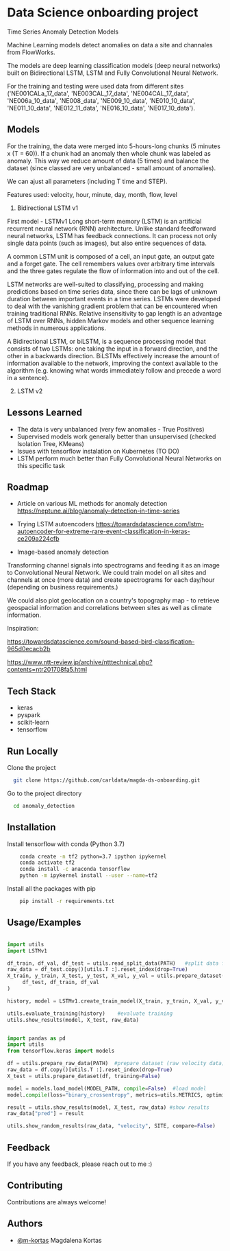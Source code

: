 
# Data Science onboarding project

Time Series Anomaly Detection Models

Machine Learning models detect anomalies on data a site and channales from FlowWorks.

The models are deep learning classification models (deep neural networks) built on Bidirectional LSTM, LSTM and Fully Convolutional Neural Network.

For the training and testing were used data from different sites ('NE001CALa_17_data', 'NE003CAL_17_data', 'NE004CAL_17_data', 'NE006a_10_data', 'NE008_data', 'NE009_10_data', 'NE010_10_data', 'NE011_10_data', 'NE012_11_data', 'NE016_10_data', 'NE017_10_data').
       
## Models

For the training, the data were merged into 5-hours-long chunks (5 minutes x (T = 60)).
If a chunk had an anomaly then whole chunk was labeled as anomaly. 
This way we reduce amount of data (5 times) and balance the dataset 
(since classed are very unbalanced - small amount of anomalies).

We can ajust all parameters (including T time and STEP). 

Features used: velocity, hour, minute, day, month, flow, level
1. Bidirectional LSTM v1 

First model - LSTMv1
Long short-term memory (LSTM) is an artificial recurrent neural network (RNN)
architecture. Unlike standard feedforward neural networks, LSTM has 
feedback connections. It can process not only single data points 
(such as images), but also entire sequences of data.

A common LSTM unit is composed of a cell, an input gate, an output gate 
and a forget gate. The cell remembers values over arbitrary time intervals 
and the three gates regulate the flow of information into and out of the cell.

LSTM networks are well-suited to classifying, processing and making 
predictions based on time series data, since there can be lags of 
unknown duration between important events in a time series. LSTMs were 
developed to deal with the vanishing gradient problem that can be encountered 
when training traditional RNNs. Relative insensitivity to gap length is an 
advantage of LSTM over RNNs, hidden Markov models and other sequence learning 
methods in numerous applications.

A Bidirectional LSTM, or biLSTM, is a sequence processing model that 
consists of two LSTMs: one taking the input in a forward direction, 
and the other in a backwards direction. BiLSTMs effectively increase 
the amount of information available to the network, improving the context 
available to the algorithm (e.g. knowing what words immediately follow and
precede a word in a sentence).

2. LSTM v2 


## Lessons Learned

- The data is very unbalanced (very few anomalies - True Positives)
- Supervised models work generally better than unsupervised (checked Isolation Tree, KMeans)
- Issues with tensorflow instalation on Kubernetes (TO DO)
- LSTM perform much better than Fully Convolutional Neural Networks on this specific task

## Roadmap

- Article on various ML methods for anomaly detection
https://neptune.ai/blog/anomaly-detection-in-time-series


- Trying LSTM autoencoders 
https://towardsdatascience.com/lstm-autoencoder-for-extreme-rare-event-classification-in-keras-ce209a224cfb


- Image-based anomaly detection

Transforming channel signals into spectrograms and feeding it as an image to Convolutional Neural Network.
We could train model on all sites and channels at once (more data) and create spectrograms for each day/hour (depending on business requirements.)

We could also plot geolocation on a country's topography map - to retrieve geospacial information and correlations between sites as well as climate information. 

Inspiration: 

https://towardsdatascience.com/sound-based-bird-classification-965d0ecacb2b

https://www.ntt-review.jp/archive/ntttechnical.php?contents=ntr201708fa5.html

## Tech Stack

- keras
- pyspark
- scikit-learn
- tensorflow


## Run Locally

Clone the project

```bash
  git clone https://github.com/carldata/magda-ds-onboarding.git
```

Go to the project directory

```bash
  cd anomaly_detection
```
## Installation

Install tensorflow with conda (Python 3.7)

```bash
    conda create -n tf2 python=3.7 ipython ipykernel
    conda activate tf2
    conda install -c anaconda tensorflow
    python -m ipykernel install --user --name=tf2
```

Install all the packages with pip 

```bash
    pip install -r requirements.txt
```
## Usage/Examples

```python

import utils
import LSTMv1

df_train, df_val, df_test = utils.read_split_data(PATH)   #split data for training and prepare dataset
raw_data = df_test.copy()[utils.T :].reset_index(drop=True)  
X_train, y_train, X_test, y_test, X_val, y_val = utils.prepare_dataset(
     df_test, df_train, df_val
)

history, model = LSTMv1.create_train_model(X_train, y_train, X_val, y_val)  #train model 

utils.evaluate_training(history)    #evaluate training
utils.show_results(model, X_test, raw_data)

```

```python

import pandas as pd
import utils
from tensorflow.keras import models

df = utils.prepare_raw_data(PATH)  #prepare dataset (raw velocity data)
raw_data = df.copy()[utils.T :].reset_index(drop=True)  
X_test = utils.prepare_dataset(df, training=False)

model = models.load_model(MODEL_PATH, compile=False)  #load model 
model.compile(loss="binary_crossentropy", metrics=utils.METRICS, optimizer="adam")

result = utils.show_results(model, X_test, raw_data) #show results
raw_data["pred"] = result

utils.show_random_results(raw_data, "velocity", SITE, compare=False)

```

## Feedback

If you have any feedback, please reach out to me :) 

## Contributing

Contributions are always welcome!


## Authors

- [@m-kortas](https://www.github.com/m-kortas) Magdalena Kortas

